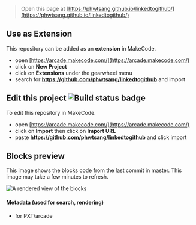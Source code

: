  


> Open this page at [https://phwtsang.github.io/linkedtogithub/](https://phwtsang.github.io/linkedtogithub/)

## Use as Extension

This repository can be added as an **extension** in MakeCode.

* open [https://arcade.makecode.com/](https://arcade.makecode.com/)
* click on **New Project**
* click on **Extensions** under the gearwheel menu
* search for **https://github.com/phwtsang/linkedtogithub** and import

## Edit this project ![Build status badge](https://github.com/phwtsang/linkedtogithub/workflows/MakeCode/badge.svg)

To edit this repository in MakeCode.

* open [https://arcade.makecode.com/](https://arcade.makecode.com/)
* click on **Import** then click on **Import URL**
* paste **https://github.com/phwtsang/linkedtogithub** and click import

## Blocks preview

This image shows the blocks code from the last commit in master.
This image may take a few minutes to refresh.

![A rendered view of the blocks](https://github.com/phwtsang/linkedtogithub/raw/master/.github/makecode/blocks.png)

#### Metadata (used for search, rendering)

* for PXT/arcade
<script src="https://makecode.com/gh-pages-embed.js"></script><script>makeCodeRender("{{ site.makecode.home_url }}", "{{ site.github.owner_name }}/{{ site.github.repository_name }}");</script>
